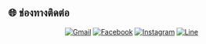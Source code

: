 ## 🌐 ช่องทางติดต่อ

<div align="center">

[![Gmail](https://img.icons8.com/color/48/000000/gmail-new.png)](mailto:spk.supakornk@gmail.com)
[![Facebook](https://img.icons8.com/color/48/000000/facebook-new.png)](https://www.facebook.com/TsuK1.SupakorN?locale=th_TH)
[![Instagram](https://img.icons8.com/color/48/000000/instagram-new.png)](https://instagram.com/yo.osk)
[![Line](https://img.icons8.com/color/48/000000/line-me.png)](https://line.me/ti/p/~tsuk12006)

</div>
